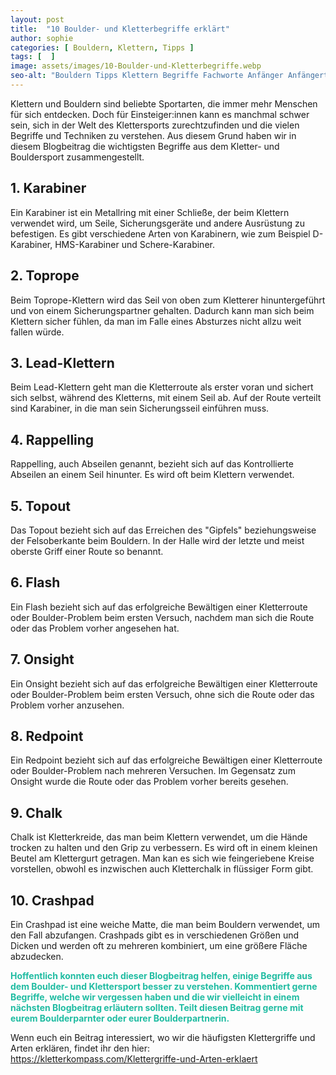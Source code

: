 ```yaml
---
layout: post
title:  "10 Boulder- und Kletterbegriffe erklärt"
author: sophie
categories: [ Bouldern, Klettern, Tipps ]
tags: [  ]
image: assets/images/10-Boulder-und-Kletterbegriffe.webp
seo-alt: "Bouldern Tipps Klettern Begriffe Fachworte Anfänger Anfängertipps Lernen Trainieren"
---
```


Klettern und Bouldern sind beliebte Sportarten, die immer mehr Menschen für sich entdecken. Doch für Einsteiger:innen kann es manchmal schwer sein, sich in der Welt des Klettersports zurechtzufinden und die vielen Begriffe und Techniken zu verstehen. Aus diesem Grund haben wir in diesem Blogbeitrag die wichtigsten Begriffe aus dem Kletter- und Bouldersport zusammengestellt.

## 1. Karabiner 
Ein Karabiner ist ein Metallring mit einer Schließe, der beim Klettern verwendet wird, um Seile, Sicherungsgeräte und andere Ausrüstung zu befestigen. Es gibt verschiedene Arten von Karabinern, wie zum Beispiel D-Karabiner, HMS-Karabiner und Schere-Karabiner.
 
## 2. Toprope 
Beim Toprope-Klettern wird das Seil von oben zum Kletterer hinuntergeführt und von einem Sicherungspartner gehalten. Dadurch kann man sich beim Klettern sicher fühlen, da man im Falle eines Absturzes nicht allzu weit fallen würde.

## 3. Lead-Klettern 
Beim Lead-Klettern geht man die Kletterroute als erster voran und sichert sich selbst, während des Kletterns, mit einem Seil ab. Auf der Route verteilt sind Karabiner, in die man sein Sicherungsseil einführen muss. 
 
## 4. Rappelling
Rappelling, auch Abseilen genannt, bezieht sich auf das Kontrollierte Abseilen an einem Seil hinunter. Es wird oft beim Klettern verwendet.

## 5. Topout
Das Topout bezieht sich auf das Erreichen des "Gipfels" beziehungsweise der Felsoberkante beim Bouldern. In der Halle wird der letzte und meist oberste Griff einer Route so benannt.

## 6. Flash
Ein Flash bezieht sich auf das erfolgreiche Bewältigen einer Kletterroute oder Boulder-Problem beim ersten Versuch, nachdem man sich die Route oder das Problem vorher angesehen hat.

## 7. Onsight
Ein Onsight bezieht sich auf das erfolgreiche Bewältigen einer Kletterroute oder Boulder-Problem beim ersten Versuch, ohne sich die Route oder das Problem vorher anzusehen.

## 8. Redpoint
Ein Redpoint bezieht sich auf das erfolgreiche Bewältigen einer Kletterroute oder Boulder-Problem nach mehreren Versuchen. Im Gegensatz zum Onsight wurde die Route oder das Problem vorher bereits gesehen.

## 9. Chalk
Chalk ist Kletterkreide, das man beim Klettern verwendet, um die Hände trocken zu halten und den Grip zu verbessern. Es wird oft in einem kleinen Beutel am Klettergurt getragen. Man kan es sich wie feingeriebene Kreise vorstellen, obwohl es inzwischen auch Kletterchalk in flüssiger Form gibt.

## 10. Crashpad
Ein Crashpad ist eine weiche Matte, die man beim Bouldern verwendet, um den Fall abzufangen. Crashpads gibt es in verschiedenen Größen und Dicken und werden oft zu mehreren kombiniert, um eine größere Fläche abzudecken.


<b style="color:#20BCA2">Hoffentlich konnten euch dieser Blogbeitrag helfen, einige Begriffe aus dem Boulder- und Klettersport besser zu verstehen. Kommentiert gerne Begriffe, welche wir vergessen haben und die wir vielleicht in einem nächsten Blogbeitrag erläutern sollten. Teilt diesen Beitrag gerne mit eurem Boulderparnter oder eurer Boulderpartnerin.</b>


Wenn euch ein Beitrag interessiert, wo wir die häufigsten Klettergriffe und Arten erklären, findet ihr den hier:                                     
<a href="https://kletterkompass.com/Klettergriffe-und-Arten-erklaert/" target="_blank">https://kletterkompass.com/Klettergriffe-und-Arten-erklaert</a> 